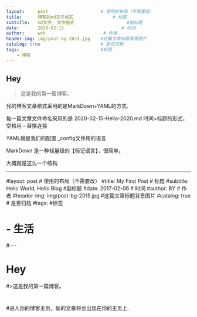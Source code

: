 ```yaml
---
layout:     post                    # 使用的布局（不需要改）
title:      博客的md文件格式               # 标题 
subtitle:   md文件, 文件格式                    #副标题
date:       2020-02-15                      # 时间
author:     wxh                      # 作者
header-img: img/post-bg-2015.jpg    #这篇文章标题背景图片
catalog: true                       # 是否归档
tags:                               #标签
    - 博客
---
```


## Hey
>这是我的第一篇博客。

我的博客文章格式采用的是MarkDown+YAML的方式.

每一篇文章文件命名采用的是 2020-02-15-Hello-2020.md 时间+标题的形式，空格用 - 替换连接

YAML就是我们的配置 _config文件用的语言

MarkDown 是一种轻量级的【标记语言】，很简单。

大概就是这么一个结构

---
#layout:     post                    # 使用的布局（不需要改）
#title:      My First Post               # 标题 
#subtitle:   Hello World, Hello Blog #副标题
#date:       2017-02-06              # 时间
#author:     BY                      # 作者
#header-img: img/post-bg-2015.jpg    #这篇文章标题背景图片
#catalog: true                       # 是否归档
#tags:                               #标签
#    - 生活
#---

# Hey
#>这是我的第一篇博客。
#
#进入你的博客主页，新的文章将会出现在你的主页上.
